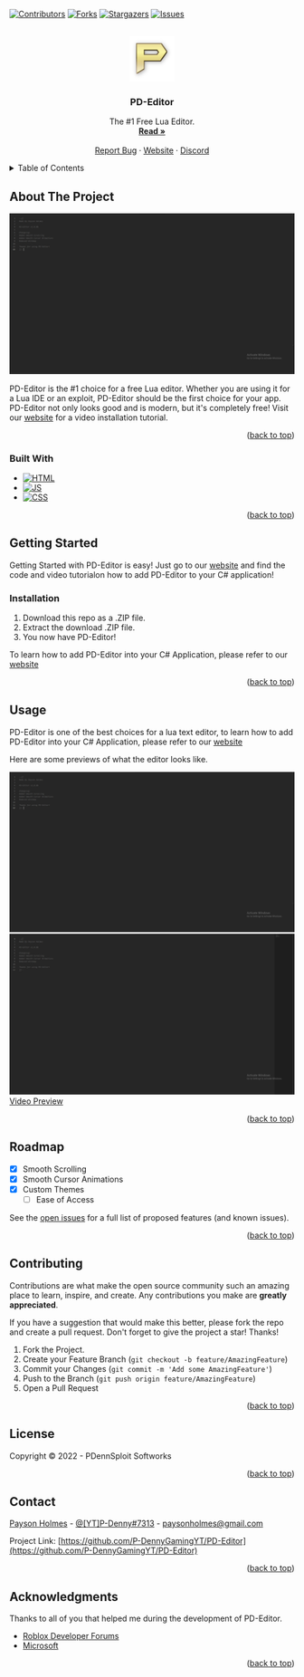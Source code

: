 <a name="readme-top"></a>



<!-- PROJECT SHIELDS -->
[![Contributors][contributors-shield]][contributors-url]
[![Forks][forks-shield]][forks-url]
[![Stargazers][stars-shield]][stars-url]
[![Issues][issues-shield]][issues-url]



<!-- PROJECT LOGO -->
<br />
<div align="center">
  <a href="https://github.com/P-DennyGamingYT/PD-Editor">
    <img src="assets/images/logo.png" alt="Logo" width="80" height="80">
  </a>

<h3 align="center">PD-Editor</h3>

  <p align="center">
    The #1 Free Lua Editor.
    <br />
    <a href="https://github.com/P-DennyGamingYT/PD-Editor"><strong>Read »</strong></a>
    <br />
    <br />
    <a href="https://github.com/P-DennyGamingYT/PD-Editor/issues">Report Bug</a>
    ·
        <a href="https://p-dennygamingyt.github.io/PD-Editor">Website</a>
    ·
    <a href="https://dsc.gg/PDennSploit">Discord</a>
  </p>
</div>



<!-- TABLE OF CONTENTS -->
<details>
  <summary>Table of Contents</summary>
  <ol>
    <li>
      <a href="#about-the-project">About The Project</a>
      <ul>
        <li><a href="#built-with">Built With</a></li>
      </ul>
    </li>
    <li>
      <a href="#getting-started">Getting Started</a>
      <ul>
        <li><a href="#installation">Installation</a></li>
      </ul>
    </li>
    <li><a href="#usage">Usage</a></li>
    <li><a href="#roadmap">Roadmap</a></li>
    <li><a href="#contributing">Contributing</a></li>
    <li><a href="#contact">Contact</a></li>
    <li><a href="#acknowledgments">Acknowledgments</a></li>
  </ol>
</details>



<!-- ABOUT THE PROJECT -->
## About The Project

[![Preview][product-screenshot]](https://p-dennygamingyt.github.io/PD-Editor)

PD-Editor is the #1 choice for a free Lua editor. Whether you are using it for a Lua IDE or an exploit, PD-Editor should be the first choice for your app. PD-Editor not only looks good and is modern, but it's completely free! Visit our [website](https://p-dennygamingyt.github.io/PD-Editor) for a video installation tutorial.

<p align="right">(<a href="#readme-top">back to top</a>)</p>



### Built With

* [![HTML][Next.js]][Next-url]
* [![JS][React.js]][React-url]
* [![CSS][Vue.js]][Vue-url]

<p align="right">(<a href="#readme-top">back to top</a>)</p>



<!-- GETTING STARTED -->
## Getting Started

Getting Started with PD-Editor is easy! Just go to our [website](https://p-dennygamingyt.github.io/PD-Editor) and find the code and video tutorialon how to add PD-Editor to your C# application!

### Installation

1. Download this repo as a .ZIP file.
2. Extract the download .ZIP file.
3. You now have PD-Editor!

To learn how to add PD-Editor into your C# Application, please refer to our [website](https://p-dennygamingyt.github.io/PD-Editor)

<p align="right">(<a href="#readme-top">back to top</a>)</p>



<!-- USAGE EXAMPLES -->
## Usage

PD-Editor is one of the best choices for a lua text editor, to learn how to add PD-Editor into your C# Application, please refer to our [website](https://p-dennygamingyt.github.io/PD-Editor)

Here are some previews of what the editor looks like.

![Preview](/assets/images/preview.png "Preview")
![Preview w/ minimap](/assets/images/preview-minimap.png "Preview w/ Minimap")
[Video Preview](https://cdn.discordapp.com/attachments/909454431035228181/1007706860238950511/PD-Editor_Preview.mp4?size=4096)

<p align="right">(<a href="#readme-top">back to top</a>)</p>



<!-- ROADMAP -->
## Roadmap

- [X] Smooth Scrolling
- [X] Smooth Cursor Animations
- [X] Custom Themes
    - [ ] Ease of Access

See the [open issues](https://github.com/P-DennyGamingYT/PD-Editor/issues) for a full list of proposed features (and known issues).

<p align="right">(<a href="#readme-top">back to top</a>)</p>



<!-- CONTRIBUTING -->
## Contributing

Contributions are what make the open source community such an amazing place to learn, inspire, and create. Any contributions you make are **greatly appreciated**.

If you have a suggestion that would make this better, please fork the repo and create a pull request.
Don't forget to give the project a star! Thanks!

1. Fork the Project.
2. Create your Feature Branch (`git checkout -b feature/AmazingFeature`)
3. Commit your Changes (`git commit -m 'Add some AmazingFeature'`)
4. Push to the Branch (`git push origin feature/AmazingFeature`)
5. Open a Pull Request

<p align="right">(<a href="#readme-top">back to top</a>)</p>



<!-- LICENSE -->
## License

Copyright &copy; 2022 - PDennSploit Softworks

<p align="right">(<a href="#readme-top">back to top</a>)</p>



<!-- CONTACT -->
## Contact

[Payson Holmes](https://github.com/P-DennyGamingYT) - [@[YT]P-Denny#7313](https://discord.gg/users/820680923887566868) - [paysonholmes@gmail.com](mailto:paysonholmes@gmail.com)

Project Link: [https://github.com/P-DennyGamingYT/PD-Editor](https://github.com/P-DennyGamingYT/PD-Editor)

<p align="right">(<a href="#readme-top">back to top</a>)</p>



<!-- ACKNOWLEDGMENTS -->
## Acknowledgments

Thanks to all of you that helped me during the development of PD-Editor.
* [Roblox Developer Forums]()
* [Microsoft](https://microsoft.github.io/monaco-editor)

<p align="right">(<a href="#readme-top">back to top</a>)</p>



<!-- MARKDOWN LINKS & IMAGES -->
<!-- https://www.markdownguide.org/basic-syntax/#reference-style-links -->
[contributors-shield]: https://img.shields.io/github/contributors/P-DennyGamingYT/PD-Editor.svg
[contributors-url]: https://github.com/P-DennyGamingYT/PD-Editor/graphs/contributors
[forks-shield]: https://img.shields.io/github/forks/P-DennyGamingYT/PD-Editor.svg
[forks-url]: https://github.com/P-DennyGamingYT/PD-Editor/network/members
[stars-shield]: https://img.shields.io/github/stars/P-DennyGamingYT/PD-Editor.svg
[stars-url]: https://github.com/P-DennyGamingYT/PD-Editor/stargazers
[issues-shield]: https://img.shields.io/github/issues/P-DennyGamingYT/PD-Editor.svg
[issues-url]: https://github.com/P-DennyGamingYT/PD-Editor/issues
[license-shield]: https://img.shields.io/github/license/P-DennyGamingYT/PD-Editor.svg
[license-url]: https://github.com/P-DennyGamingYT/PD-Editor/blob/master/LICENSE.txt
[linkedin-shield]: https://img.shields.io/badge/-LinkedIn-black.svg&logo=linkedin&colorB=555
[linkedin-url]: https://linkedin.com/in/linkedin_username
[product-screenshot]: assets/images/preview.png
[Next.js]: https://img.shields.io/badge/html5-%23E34F26.svg?logo=html5&logoColor=white
[Next-url]: https://en.wikipedia.org/wiki/HTML5
[React.js]: https://img.shields.io/badge/javascript-%23323330.svg?logo=javascript&logoColor=yellow
[React-url]: https://en.wikipedia.org/wiki/JavaScript
[Vue.js]: https://img.shields.io/badge/css3-%231572B6.svg?logo=css3&logoColor=white
[Vue-url]: https://en.wikipedia.org/wiki/CSS
[Angular.io]: https://img.shields.io/badge/Angular-DD0031&logo=angular&logoColor=white
[Angular-url]: https://angular.io/
[Svelte.dev]: https://img.shields.io/badge/Svelte-4A4A55&logo=svelte&logoColor=FF3E00
[Svelte-url]: https://svelte.dev/
[Laravel.com]: https://img.shields.io/badge/Laravel-FF2D20&logo=laravel&logoColor=white
[Laravel-url]: https://laravel.com
[Bootstrap.com]: https://img.shields.io/badge/Bootstrap-563D7C&logo=bootstrap&logoColor=white
[Bootstrap-url]: https://getbootstrap.com
[JQuery.com]: https://img.shields.io/badge/jQuery-0769AD&logo=jquery&logoColor=white
[JQuery-url]: https://jquery.com 
